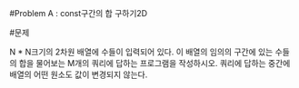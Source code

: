 #Problem A : const구간의 합 구하기2D 

#문제

N * N크기의 2차원 배열에 수들이 입력되어 있다.
이 배열의 임의의 구간에 있는 수들의 합을 물어보는 M개의 쿼리에 답하는 프로그램을 작성하시오.
쿼리에 답하는 중간에 배열의 어떤 원소도 값이 변경되지 않는다.​ 
